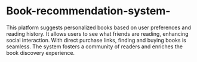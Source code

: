 # Book-recommendation-system-
This platform suggests personalized books based on user preferences and reading history. It allows users to see what friends are reading, enhancing social interaction. With direct purchase links, finding and buying books is seamless. The system fosters a community of readers and enriches the book discovery experience.
